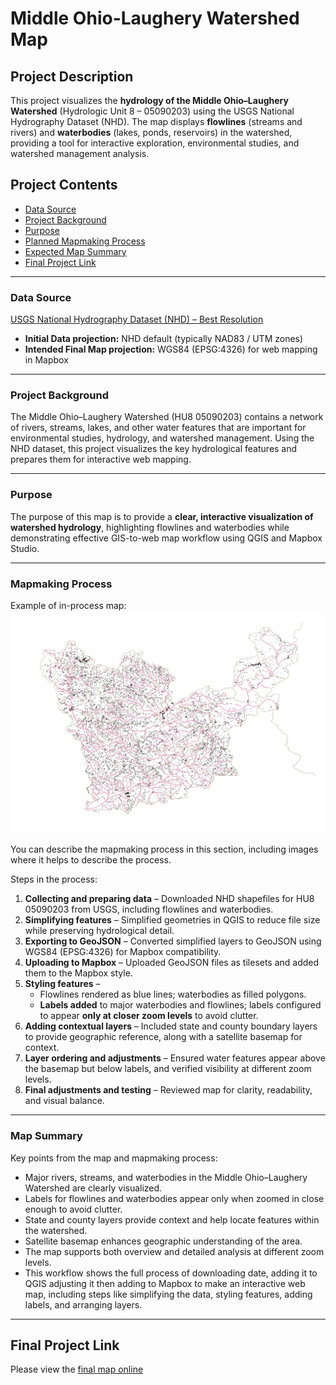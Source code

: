# Middle Ohio-Laughery Watershed Map

## Project Description

This project visualizes the **hydrology of the Middle Ohio–Laughery Watershed** (Hydrologic Unit 8 – 05090203) using the USGS National Hydrography Dataset (NHD). The map displays **flowlines** (streams and rivers) and **waterbodies** (lakes, ponds, reservoirs) in the watershed, providing a tool for interactive exploration, environmental studies, and watershed management analysis.


## Project Contents

- [Data Source](#data-source)
- [Project Background](#project-background)
- [Purpose](#purpose)
- [Planned Mapmaking Process](#planned-mapmaking-process)
- [Expected Map Summary](#expected-map-summary)
- [Final Project Link](#final-project-link)

***

### Data Source

[USGS National Hydrography Dataset (NHD) – Best Resolution](https://www.usgs.gov/national-hydrography) 

* **Initial Data projection:** NHD default (typically NAD83 / UTM zones)  
* **Intended Final Map projection:** WGS84 (EPSG:4326) for web mapping in Mapbox  

---

### Project Background

The Middle Ohio–Laughery Watershed (HU8 05090203) contains a network of rivers, streams, lakes, and other water features that are important for environmental studies, hydrology, and watershed management. Using the NHD dataset, this project visualizes the key hydrological features and prepares them for interactive web mapping.

---

### Purpose

The purpose of this map is to provide a **clear, interactive visualization of watershed hydrology**, highlighting flowlines and waterbodies while demonstrating effective GIS-to-web map workflow using QGIS and Mapbox Studio.

---

### Mapmaking Process

Example of in-process map:  
![in process image](images/QGIS_Workflow.jpg)

You can describe the mapmaking process in this section, including images where it helps to describe the process.

Steps in the process:

1. **Collecting and preparing data** – Downloaded NHD shapefiles for HU8 05090203 from USGS, including flowlines and waterbodies.  
2. **Simplifying features** – Simplified geometries in QGIS to reduce file size while preserving hydrological detail.  
3. **Exporting to GeoJSON** – Converted simplified layers to GeoJSON using WGS84 (EPSG:4326) for Mapbox compatibility.  
4. **Uploading to Mapbox** – Uploaded GeoJSON files as tilesets and added them to the Mapbox style.  
5. **Styling features** – 
   - Flowlines rendered as blue lines; waterbodies as filled polygons.  
   - **Labels added** to major waterbodies and flowlines; labels configured to appear **only at closer zoom levels** to avoid clutter.  
6. **Adding contextual layers** – Included state and county boundary layers to provide geographic reference, along with a satellite basemap for context.  
7. **Layer ordering and adjustments** – Ensured water features appear above the basemap but below labels, and verified visibility at different zoom levels.  
8. **Final adjustments and testing** – Reviewed map for clarity, readability, and visual balance.
---

### Map Summary

Key points from the map and mapmaking process:

- Major rivers, streams, and waterbodies in the Middle Ohio–Laughery Watershed are clearly visualized.  
- Labels for flowlines and waterbodies appear only when zoomed in close enough to avoid clutter.  
- State and county layers provide context and help locate features within the watershed.  
- Satellite basemap enhances geographic understanding of the area.  
- The map supports both overview and detailed analysis at different zoom levels.  
- This workflow shows the full process of downloading date, adding it to QGIS adjusting it then adding to Mapbox to make an interactive web map, including steps like simplifying the data, styling features, adding labels, and arranging layers.

---

## Final Project Link

Please view the [final map online](ukmap671-final_map_project-2025\Final_Map\index.html)


